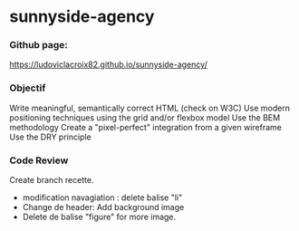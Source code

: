 # sunnyside-agency

### Github page:
https://ludoviclacroix82.github.io/sunnyside-agency/


### Objectif
Write meaningful, semantically correct HTML (check on W3C)
Use modern positioning techniques using the grid and/or flexbox model
Use the BEM methodology
Create a "pixel-perfect" integration from a given wireframe
Use the DRY principle

###  Code Review
Create branch recette.
- modification navagiation : delete balise "li"
- Change de header: Add background image
- Delete de balise "figure" for more image.
